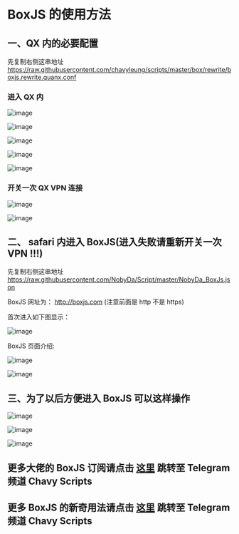 # BoxJS 的使用方法

## 一、QX 内的必要配置

先复制右侧这串地址 https://raw.githubusercontent.com/chavyleung/scripts/master/box/rewrite/boxjs.rewrite.quanx.conf

### 进入 QX 内

![image](https://raw.githubusercontent.com/chiupam/tutorial-image/master/QuantumultX/dianji.png)

![image](https://raw.githubusercontent.com/chiupam/tutorial-image/master/QuantumultX/rewrite_remote.png)

![image](https://raw.githubusercontent.com/chiupam/tutorial-image/master/QuantumultX/rewrite_remote_v.png)

![image](https://raw.githubusercontent.com/chiupam/tutorial-image/master/QuantumultX/changan.png)

![image](https://raw.githubusercontent.com/chiupam/tutorial-image/master/QuantumultX/up.png)

### 开关一次 QX VPN 连接

![image](https://raw.githubusercontent.com/chiupam/tutorial-image/master/QuantumultX/START-STOP.png)

![image](https://raw.githubusercontent.com/chiupam/tutorial-image/master/QuantumultX/STOP-START.png)

## 二、 safari 内进入 BoxJS(进入失败请重新开关一次 VPN !!!)

先复制右侧这串地址 https://raw.githubusercontent.com/NobyDa/Script/master/NobyDa_BoxJs.json

BoxJS 网址为： http://boxjs.com (注意前面是 http 不是 https)

首次进入如下图显示：

![image](https://raw.githubusercontent.com/chiupam/tutorial-image/master/QuantumultX/BoxJS_yingyong_1.png)

BoxJS 页面介绍:

![image](https://raw.githubusercontent.com/chiupam/tutorial-image/master/QuantumultX/BoxJS_yingyong_2.png)

![image](https://raw.githubusercontent.com/chiupam/tutorial-image/master/QuantumultX/BoxJS_dingyue.png)

## 三、为了以后方便进入 BoxJS 可以这样操作

![image](https://raw.githubusercontent.com/chiupam/tutorial-image/master/QuantumultX/BoxJS_5.png)

![image](https://raw.githubusercontent.com/chiupam/tutorial-image/master/QuantumultX/BoxJS_6.png)

![image](https://raw.githubusercontent.com/chiupam/tutorial-image/master/QuantumultX/BoxJS_7.png)

## 更多大佬的 BoxJS 订阅请点击 [这里](https://t.me/chavyscripts/66) 跳转至 Telegram 频道 Chavy Scripts

## 更多 BoxJS 的新奇用法请点击 [这里](https://t.me/chavyscripts) 跳转至 Telegram 频道 Chavy Scripts

